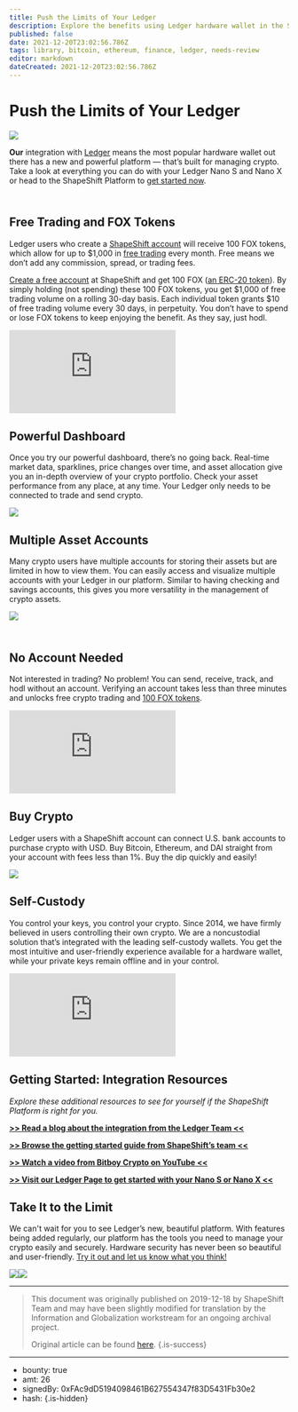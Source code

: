 ```yaml
---
title: Push the Limits of Your Ledger
description: Explore the benefits using Ledger hardware wallet in the ShapeShift Platform.
published: false
date: 2021-12-20T23:02:56.786Z
tags: library, bitcoin, ethereum, finance, ledger, needs-review
editor: markdown
dateCreated: 2021-12-20T23:02:56.786Z
---
```


# Push the Limits of Your Ledger

![](https://assets.website-files.com/5e9a09610b7dce71f87f7f17/5e9a22e214c15b4c2ea6e120_5e995efdb5b3b311ede7b594_1_-v7ZhrYji2nkMnWOW8JnMQ%2520(1).jpeg)

**Our** integration with [Ledger](https://pages.shapeshift.com/ledger/?utm_source=social&utm_medium=medium&utm_campaign=ledger_launch&utm_term=cta07) means the most popular hardware wallet out there has a new and powerful platform — that’s built for managing crypto. Take a look at everything you can do with your Ledger Nano S and Nano X or head to the ShapeShift Platform to [get started now](http://beta.shapeshift.com/?utm_source=social&utm_medium=medium&utm_campaign=ledger_launch&utm_term=cta08).

## **<br/>Free Trading and FOX Tokens**

Ledger users who create a [ShapeShift account](https://auth.shapeshift.io/signup?utm_source=social&utm_medium=medium&utm_campaign=ledger_launch&utm_term=cta09) will receive 100 FOX tokens, which allow for up to $1,000 in [free trading](https://shapeshift.com/free-trading?utm_source=social&utm_medium=medium&utm_campaign=ledger_launch&utm_term=cta11) every month. Free means we don’t add any commission, spread, or trading fees.

[Create a free account](https://auth.shapeshift.io/signup?utm_source=social&utm_medium=medium&utm_campaign=ledger_launch&utm_term=cta09) at ShapeShift and get 100 FOX ([an ERC-20 token](https://etherscan.io/token/0xc770eefad204b5180df6a14ee197d99d808ee52d)). By simply holding (not spending) these 100 FOX tokens, you get $1,000 of free trading volume on a rolling 30-day basis. Each individual token grants $10 of free trading volume every 30 days, in perpetuity. You don’t have to spend or lose FOX tokens to keep enjoying the benefit. As they say, just hodl.<br/> 

<iframe allowfullscreen="" frameborder="0" scrolling="auto" src="https://cdn.embedly.com/widgets/media.html?src=https%3A%2F%2Fwww.youtube.com%2Fembed%2FAnFkX6r32sY%3Ffeature%3Doembed&amp;url=https%3A%2F%2Fwww.youtube.com%2Fwatch%3Fv%3DAnFkX6r32sY&amp;image=https%3A%2F%2Fi.ytimg.com%2Fvi%2FAnFkX6r32sY%2Fhqdefault.jpg&amp;key=a19fcc184b9711e1b4764040d3dc5c07&amp;type=text%2Fhtml&amp;schema=youtube"></iframe>

<br/>

## **Powerful Dashboard**

Once you try our powerful dashboard, there’s no going back. Real-time market data, sparklines, price changes over time, and asset allocation give you an in-depth overview of your crypto portfolio. Check your asset performance from any place, at any time. Your Ledger only needs to be connected to trade and send crypto.<br/> 

![](https://assets.website-files.com/5e9a09610b7dce71f87f7f17/5e9a22e222bbc0a37fbaae71_5e995f89b22d0dbd15a41c54_5db9a61cf63c4d1d9c5b8e3a_ui.gif)

## Multiple Asset Accounts

Many crypto users have multiple accounts for storing their assets but are limited in how to view them. You can easily access and visualize multiple accounts with your Ledger in our platform. Similar to having checking and savings accounts, this gives you more versatility in the management of crypto assets.<br/> 

![](https://assets.website-files.com/5e9a09610b7dce71f87f7f17/5e9a22e222bbc0d362baae72_5e995f35b5b3b35bfee7cbf3_1*U6gBr8vspSZJFOjdvjSKEw.png)

## **<br/>No Account Needed**

Not interested in trading? No problem! You can send, receive, track, and hodl without an account. Verifying an account takes less than three minutes and unlocks free crypto trading and [100 FOX tokens](https://shapeshift.com/fox-token?utm_source=social&utm_medium=medium&utm_campaign=ledger_launch&utm_term=cta12).<br/> 

<iframe allowfullscreen="" frameborder="0" scrolling="auto" src="https://cdn.embedly.com/widgets/media.html?src=https%3A%2F%2Fwww.youtube.com%2Fembed%2FArHUAt69M-c%3Ffeature%3Doembed&amp;url=https%3A%2F%2Fwww.youtube.com%2Fwatch%3Fv%3DArHUAt69M-c&amp;image=https%3A%2F%2Fi.ytimg.com%2Fvi%2FArHUAt69M-c%2Fhqdefault.jpg&amp;key=a19fcc184b9711e1b4764040d3dc5c07&amp;type=text%2Fhtml&amp;schema=youtube"></iframe>

## Buy Crypto

Ledger users with a ShapeShift account can connect U.S. bank accounts to purchase crypto with USD. Buy Bitcoin, Ethereum, and DAI straight from your account with fees less than 1%. Buy the dip quickly and easily!<br/> 

![](https://assets.website-files.com/5e9a09610b7dce71f87f7f17/5e9a22e25b73a15491f26a18_5e995f35c1812a50f0b14dcc_1*xo0XgC-b7fL089WJ643lTw.png)

## Self-Custody

You control your keys, you control your crypto. Since 2014, we have firmly believed in users controlling their own crypto. We are a noncustodial solution that’s integrated with the leading self-custody wallets. You get the most intuitive and user-friendly experience available for a hardware wallet, while your private keys remain offline and in your control.<br/> 

<iframe allowfullscreen="" frameborder="0" scrolling="auto" src="https://cdn.embedly.com/widgets/media.html?type=text%2Fhtml&amp;key=a19fcc184b9711e1b4764040d3dc5c07&amp;schema=twitter&amp;url=https%3A//twitter.com/erikvoorhees/status/1206657141190217729&amp;image=https%3A//i.embed.ly/1/image%3Furl%3Dhttps%253A%252F%252Fpbs.twimg.com%252Fprofile_images%252F1080994343446409216%252F9H1GCOvK_400x400.jpg%26key%3Da19fcc184b9711e1b4764040d3dc5c07"></iframe>

<br/> 

## Getting Started: Integration Resources

*Explore these additional resources to see for yourself if the ShapeShift Platform is right for you.*

[**>> Read a blog about the integration from the Ledger Team <<**](https://www.ledger.com/level-up-your-trading-experience-ledger-announces-integration-with-shapeshift/)

[**>> Browse the getting started guide from ShapeShift’s team <<**](https://shapeshift.zendesk.com/hc/en-us/articles/360010673019-Getting-Started-With-Ledger)

[**>> Watch a video from Bitboy Crypto on YouTube <<**](https://www.youtube.com/watch?v=UaIfpHRMIUA&feature=youtu.be)

[**>> Visit our Ledger Page to get started with your Nano S or Nano X <<**](https://pages.shapeshift.com/ledger/?utm_source=social&utm_medium=medium&utm_campaign=ledger_launch&utm_term=cta07)

## Take It to the Limit

We can't wait for you to see Ledger’s new, beautiful platform. With features being added regularly, our platform has the tools you need to manage your crypto easily and securely. Hardware security has never been so beautiful and user-friendly. [Try it out and let us know what you think!](http://beta.shapeshift.com/?utm_source=social&utm_medium=medium&utm_campaign=ledger_launch&utm_term=cta08)

[![](https://assets.website-files.com/5e9a09610b7dce71f87f7f17/5e9a22e2559b4a1836c7e76b_5e995f35b633adc2ce305f16_1*5uknx7emBlmnr8ffSwf_uA.png)](http://beta.shapeshift.com)![](https://assets.website-files.com/5e9a09610b7dce71f87f7f17/5e9a22cd279a9936ac4f2c4a_5e993242280f80362393f711_0*fXLWl2rVdmX3MIHA.png)

 

---

> This document was originally published on 2019-12-18 by ShapeShift Team and may have been slightly modified for translation by the Information and Globalization workstream for an ongoing archival project.
>
> Original article can be found [here](https://shapeshift.com/library/push-the-limits-of-your-ledger).
{.is-success}

---

- bounty: true
- amt: 26
- signedBy: 0xFAc9dD5194098461B627554347f83D5431Fb30e2
- hash: 
{.is-hidden}